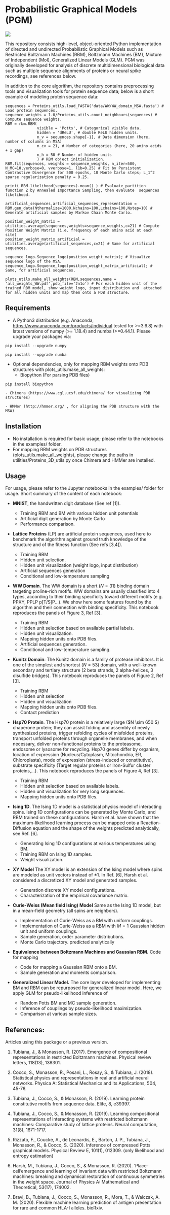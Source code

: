 # Probabilistic Graphical Models (PGM)

![](figure_readme.png)

This repository consists high-level, object-oriented Python implementation of directed and undirected Probabilistic Graphical Models such as Restricted Boltzmann Machines (RBM), Boltzmann Machines (BM), Mixture of Independent (MoI), Generalized Linear Models (GLM). PGM was originally developed for analysis of discrete multidimensional biological data such as multiple sequence alignments of proteins or neural spike recordings, see references below.

In addition to the core algorithm, the repository contains preprocessing tools and visualization tools for protein sequence data; below is a short example of modeling protein sequence data:


```
sequences = Proteins_utils.load_FASTA('data/WW/WW_domain_MSA.fasta') # Load protein sequences.
sequence_weights = 1.0/Proteins_utils.count_neighbours(sequences) # Compute sequence weights.
RBM = rbm.RBM(
              visible = 'Potts', # Categorical visible data.
              hidden = 'dReLU', # double ReLU hidden units.
              n_v = sequences.shape[-1], # Data dimension (here, number of columns in MSA)
              n_cv = 21, # Number of categories (here, 20 amino acids + 1 gap)
              n_h = 50 # Number of hidden units
              ) # RBM object initialization.
RBM.fit(sequences, weights = sequence_weights, n_iter=500, N_MC=10,verbose=0, vverbose=1, l1b=0.25) # Fit by Persistent Contrastive Divergence for 500 epochs, 10 Monte Carlo steps; L_1^2 sparse regularization penalty = 0.25.

print( RBM.likelihood(sequences).mean() ) # Evaluate partition function Z by Annealed Importance Sampling, then evaluate  sequences likelihood.

artificial_sequences,artificial_sequences_representation = RBM.gen_data(Nthermalize=1000,Nchains=100,Lchains=100,Nstep=10) # Generate artificial samples by Markov Chain Monte Carlo.

position_weight_matrix = utilities.average(sequences,weights=sequence_weights,c=21) # Compute Position Weight Matrix (i.e. frequency of each amino acid at each site)
position_weight_matrix_artificial = utilities.average(artificial_sequences,c=21) # Same for artificial sequences.

sequence_logo.Sequence_logo(position_weight_matrix); # Visualize sequence logo of the MSA.
sequence_logo.Sequence_logo(position_weight_matrix_artificial); # Same, for artificial sequences.

plots_utils.make_all_weights(RBM,sequences,name = 'all_weights_WW.pdf',pdb_file='2n1o') # For each hidden unit of the trained RBM model, show weight logo, input distribution and  attached for all hidden units and map them onto a PDB structure.

```

## Requirements
- A Python3 distribution (e.g. Anaconda, https://www.anaconda.com/products/individual tested for >=3.6.8) with latest versions of numpy (>= 1.18.4) and numba (>=0.44.1). Please upgrade your packages via:
```
pip install --upgrade numpy
```
```
pip install --upgrade numba
```

- Optional dependencies, only for mapping RBM weights onto PDB structures with plots_utils.make_all_weights:
    - Biopython (For parsing PDB files)
```
pip install biopython
```
    - Chimera (https://www.cgl.ucsf.edu/chimera/ for visualizing PDB structures)

    - HMMer (http://hmmer.org/ , for aligning the PDB structure with the MSA)

## Installation
- No installation is required for basic usage; please refer to the notebooks in the examples/ folder.
- For mapping RBM weights on PDB structures (plots_utils.make_all_weights), please change the paths in utilities/Proteins_3D_utils.py once Chimera and HMMer are installed.

## Usage
For usage, please refer to the Jupyter notebooks in the examples/ folder for usage. Short summary of the content of each notebook:  

- **MNIST**, the handwritten digit database (See ref [1]).
  - Training RBM and BM with various hidden unit potentials
  - Artificial digit generation by Monte Carlo
  - Performance comparison.  



- **Lattice Proteins** (LP) are artificial protein sequences, used here to benchmark the algorithm against ground truth knowledge of the structure and of the fitness function (See refs [3,4]).
  - Training RBM
  - Hidden unit selection.
  - Hidden unit visualization (weight logo, input distribution)
  - Artificial sequences generation
  - Conditional and low-temperature sampling


- **WW Domain**. The WW domain is a short ($N=31$) binding domain targeting proline-rich motifs. WW domains are usually classified into 4 types, according to their binding specificity toward different motifs (e.g. PPXY, PPLP p[T/S]P...). We show here some features found by the algorithm and their connection with binding specificity. This notebook reproduces the panels of Figure 3, Ref [3].

  - Training RBM
  - Hidden unit selection based on available partial labels.
  - Hidden unit visualization.
  - Mapping hidden units onto PDB files.
  - Artificial sequences generation.
  - Conditional and low-temperature sampling.



- **Kunitz Domain**: The Kunitz domain is a family of protease inhibitors. It is one of the simplest and shortest ($N = 53$) domain, with a well-known secondary and tertiary structure (2 beta strands, 2 alpha-helices, 3 disulfide bridges). This notebook reproduces the panels of Figure 2, Ref [3].
  - Training RBM
  - Hidden unit selection
  - Hidden unit visualization
  - Mapping hidden units onto PDB files.
  - Contact prediction


- **Hsp70 Protein**. The Hsp70 protein is a relatively large ($N \sim 650 $) chaperone protein; they can assist folding and assembly of newly synthesized proteins, trigger refolding cycles of misfolded proteins, transport unfolded proteins through organelle membranes, and when necessary, deliver non-functional proteins to the proteasome, endosome or lysosome for recycling.
Hsp70 genes differ by organism, location of expression (Nucleus/Cytoplasm, Mitochondria, ER, Chloroplasta), mode of expression (stress-induced or constitutive), substrate specificity (Target regular proteins or Iron-Sulfur cluster proteins,...). This notebook reproduces the panels of Figure 4, Ref [3].

  - Training RBM
  - Hidden unit selection based on available labels.
  - Hidden unit visualization for very long sequences.
  - Mapping hidden units onto PDB files.

- **Ising 1D**. The Ising 1D model is a statistical physics model of interacting spins. Ising 1D configurations can be generated by Monte Carlo, and RBM trained on these configurations. Harsh et al. have shown that the maximum-likelihood learning process can be mapped onto a Reaction-Diffusion equation and the shape of the weights predicted analytically, see Ref. [6].
  - Generating Ising 1D configurations at various temperatures using BM.
  - Training RBM on Ising 1D samples.
  - Weight visualization.

- **XY Model** The XY model is an extension of the Ising model where spins are modeled as unit vectors instead of $\pm 1$. In Ref. [6], Harsh et al. considered a discretized XY model and generated samples.
  - Generation discrete XY model configurations.
  - Characterization of the empirical covariance matrix.

- **Curie-Weiss (Mean field Ising) Model** Same as the Ising 1D model, but in a mean-field geometry (all spins are neighbors).
  - Implementation of Curie-Weiss as a BM with uniform couplings.
  - Implementation of Curie-Weiss as a RBM with $M=1$ Gaussian hidden unit and uniform couplings.
  - Sample generation, order parameter distributions.
  - Monte Carlo trajectory.
predicted analytically

- **Equivalence between Boltzmann Machines and Gaussian RBM.** Code for mapping
  - Code for mapping a Gaussian RBM onto a BM.
  - Sample generation and moments comparison.

- **Generalized Linear Model.** The core layer developed for implementing BM and RBM can be repurposed for generalized linear model. Here, we apply GLM for pseudo-likelihood inference of
  - Random Potts BM and MC sample generation.
  - Inference of couplings by pseudo-likelihood maximization.
  - Comparison at various sample sizes.


## References:

Articles using this package or a previous version.

1. Tubiana, J., & Monasson, R. (2017). Emergence of compositional representations in restricted Boltzmann machines. Physical review letters, 118(13), 138301.  
2. Cocco, S., Monasson, R., Posani, L., Rosay, S., & Tubiana, J. (2018). Statistical physics and representations in real and artificial neural networks. Physica A: Statistical Mechanics and its Applications, 504, 45-76.   
3. Tubiana, J., Cocco, S., & Monasson, R. (2019). Learning protein constitutive motifs from sequence data. Elife, 8, e39397.  
4. Tubiana, J., Cocco, S., & Monasson, R. (2019). Learning compositional representations of interacting systems with restricted boltzmann machines: Comparative study of lattice proteins. Neural computation, 31(8), 1671-1717.  
5. Rizzato, F., Coucke, A., de Leonardis, E., Barton, J. P., Tubiana, J., Monasson, R., & Cocco, S. (2020). Inference of compressed Potts graphical models. Physical Review E, 101(1), 012309. (only likelihood and entropy estimation)  
6. Harsh, M., Tubiana, J., Cocco, S., & Monasson, R. (2020). ‘Place-cell’emergence and learning of invariant data with restricted Boltzmann machines: breaking and dynamical restoration of continuous symmetries in the weight space. Journal of Physics A: Mathematical and Theoretical, 53(17), 174002.

7. Bravi, B., Tubiana, J., Cocco, S., Monasson, R., Mora, T., & Walczak, A. M. (2020). Flexible machine learning prediction of antigen presentation for rare and common HLA-I alleles. bioRxiv.
